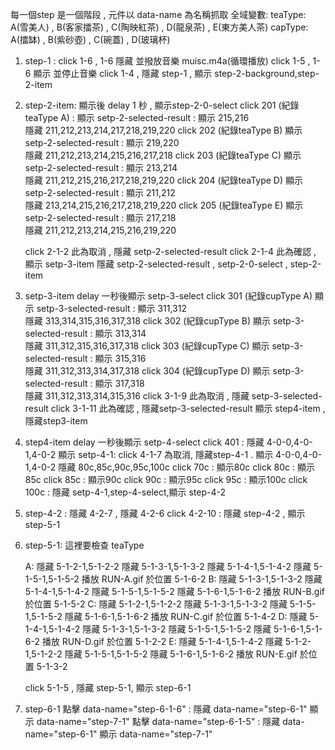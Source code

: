 每一個step 是一個階段 , 元件以 data-name 為名稱抓取
全域變數:
    teaType: A(雪美人) , B(客家擂茶) , C(陶映紅茶) , D(龍泉茶) , E(東方美人茶)
    capType: A(擂缽) , B(紫砂壺) , C(碗蓋) , D(玻璃杯)


1. step-1 :
    click 1-6 , 1-6 隱藏 並撥放音樂 muisc.m4a(循環播放)
    click 1-5 , 1-6 顯示 並停止音樂
    click 1-4 , 隱藏 step-1 , 顯示 step-2-background,step-2-item

2. step-2-item:
    顯示後 delay 1 秒 , 顯示step-2-0-select
    click 201 (紀錄teaType A) :
        顯示 setp-2-selected-result :
            顯示 215,216            
            隱藏 211,212,213,214,217,218,219,220
    click 202 (紀錄teaType B)
        顯示 setp-2-selected-result :
            顯示 219,220            
            隱藏 211,212,213,214,215,216,217,218
    click 203 (紀錄teaType C)
        顯示 setp-2-selected-result :
            顯示 213,214      
            隱藏 211,212,215,216,217,218,219,220
    click 204 (紀錄teaType D)
        顯示 setp-2-selected-result :
            顯示 211,212            
            隱藏 213,214,215,216,217,218,219,220
    click 205 (紀錄teaType E)
        顯示 setp-2-selected-result :
            顯示 217,218          
            隱藏 211,212,213,214,215,216,219,220

    click 2-1-2 此為取消 , 隱藏 setp-2-selected-result 
    click 2-1-4 此為確認 , 
    顯示 setp-3-item 
    隱藏 setp-2-selected-result , setp-2-0-select , step-2-item

3. setp-3-item
    delay 一秒後顯示 setp-3-select
    click 301 (紀錄cupType A)
            顯示 setp-3-selected-result :
            顯示 311,312            
            隱藏 313,314,315,316,317,318
    click 302 (紀錄cupType B)
            顯示 setp-3-selected-result :
            顯示 313,314            
            隱藏 311,312,315,316,317,318
    click 303 (紀錄cupType C)
            顯示 setp-3-selected-result :
            顯示 315,316            
            隱藏 311,312,313,314,317,318
    click 304 (紀錄cupType D)
            顯示 setp-3-selected-result :
            顯示 317,318            
            隱藏 311,312,313,314,315,316
    click 3-1-9 此為取消 , 隱藏 setp-3-selected-result
    click 3-1-11 此為確認 , 
        隱藏setp-3-selected-result
        顯示 step4-item , 隱藏step3-item
    
4. step4-item
    delay 一秒後顯示 setp-4-select
    click 401 :
        隱藏 4-0-0,4-0-1,4-0-2
        顯示 setp-4-1:
            click 4-1-7 為取消, 隱藏step-4-1 . 顯示 4-0-0,4-0-1,4-0-2
            隱藏 80c,85c,90c,95c,100c
            click 70c : 顯示80c
            click 80c : 顯示85c
            click 85c : 顯示90c
            click 90c : 顯示95c
            click 95c : 顯示100c
            click 100c : 隱藏 setp-4-1,step-4-select,顯示 step-4-2

5. step-4-2 :
    隱藏 4-2-7 , 隱藏 4-2-6
    click 4-2-10 : 隱藏 step-4-2 , 顯示 step-5-1

6. step-5-1:
    這裡要檢查 teaType

    A: 
    隱藏 5-1-2-1,5-1-2-2
    隱藏 5-1-3-1,5-1-3-2
    隱藏 5-1-4-1,5-1-4-2
    隱藏 5-1-5-1,5-1-5-2
    播放 RUN-A.gif 於位置 5-1-6-2 
    B: 
    隱藏 5-1-3-1,5-1-3-2
    隱藏 5-1-4-1,5-1-4-2
    隱藏 5-1-5-1,5-1-5-2
    隱藏 5-1-6-1,5-1-6-2
    播放 RUN-B.gif 於位置 5-1-5-2
    C: 
    隱藏 5-1-2-1,5-1-2-2
    隱藏 5-1-3-1,5-1-3-2
    隱藏 5-1-5-1,5-1-5-2
    隱藏 5-1-6-1,5-1-6-2
    播放 RUN-C.gif 於位置 5-1-4-2
    D: 
    隱藏 5-1-4-1,5-1-4-2
    隱藏 5-1-3-1,5-1-3-2
    隱藏 5-1-5-1,5-1-5-2
    隱藏 5-1-6-1,5-1-6-2
    播放 RUN-D.gif 於位置 5-1-2-2
    E: 
    隱藏 5-1-4-1,5-1-4-2
    隱藏 5-1-2-1,5-1-2-2
    隱藏 5-1-5-1,5-1-5-2
    隱藏 5-1-6-1,5-1-6-2
    播放 RUN-E.gif 於位置 5-1-3-2

    click 5-1-5 , 隱藏 step-5-1, 顯示 step-6-1    
        

8. step-6-1
    點擊 data-name="step-6-1-6" : 隱藏 data-name="step-6-1" 顯示 data-name="step-7-1" 
    點擊 data-name="step-6-1-5" : 隱藏 data-name="step-6-1" 顯示 data-name="step-7-1" 
